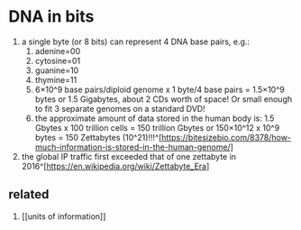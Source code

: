 # DNA in bits
1. a single byte (or 8 bits) can represent 4 DNA base pairs, e.g.:
	1. adenine=00
	2. cytosine=01
	3. guanine=10
	4. thymine=11
	5. 6×10^9 base pairs/diploid genome x 1 byte/4 base pairs = 1.5×10^9 bytes or 1.5 Gigabytes, about 2 CDs worth of space! Or small enough to fit 3 separate genomes on a standard DVD!
	6. the approximate amount of data stored in the human body is:
		1.5 Gbytes x 100 trillion cells = 150 trillion Gbytes or 150×10^12 x 10^9 bytes = 150 Zettabytes (10^21)!!!^[https://bitesizebio.com/8378/how-much-information-is-stored-in-the-human-genome/]
2. the global IP traffic first exceeded that of one zettabyte in 2016^[https://en.wikipedia.org/wiki/Zettabyte_Era]

## related
1. [[units of information]]